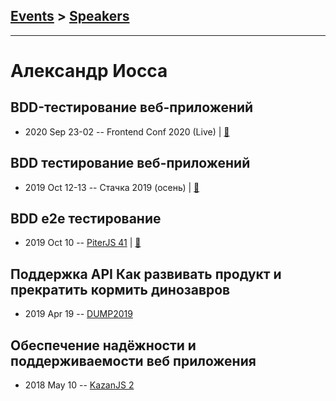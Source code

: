 ## [Events](../README.md) > [Speakers](../speakers.md)
---

# Александр Иосса

## BDD-тестирование веб-приложений
- 2020 Sep 23-02 -- Frontend Conf 2020 (Live)  | [:notebook:](https://drive.google.com/file/d/1_Xt5ZI8lMEzqibql0qB9O8pjS1PIXVxd/view)  
## BDD тестирование веб-приложений
- 2019 Oct 12-13 -- Стачка 2019 (осень)  | [:notebook:](https://nastachku.ru/images/companies/1/archives_presentation/inno_2019/frontend/Iossa.pptx)  
## BDD e2e тестирование
- 2019 Oct 10 -- [PiterJS 41](https://youtu.be/J0RLSBGorMY?t=3647)  | [:notebook:](https://github.com/piterjs/slides/blob/master/meetup=41/speech=bdd-e2e.pdf)  
## Поддержка API Как развивать продукт и прекратить кормить динозавров
- 2019 Apr 19 -- [DUMP2019](https://www.youtube.com/watch?v=5tQyvZAoI-E)    
## Обеспечение надёжности и поддерживаемости веб приложения
- 2018 May 10 -- [KazanJS 2](https://youtu.be/rxH6PVZYY4E)    
